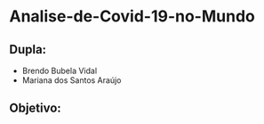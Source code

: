# Analise-de-Covid-19-no-Mundo

## Dupla:

- Brendo Bubela Vidal 
- Mariana dos Santos Araújo

## Objetivo:
